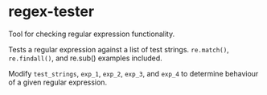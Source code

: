 # regex-tester
Tool for checking regular expression functionality.

Tests a regular expression against a list of test strings. `re.match()`, `re.findall()`, and re.sub() examples included.

Modify `test_strings`, `exp_1`, `exp_2`, `exp_3`, and `exp_4` to determine behaviour of a given regular expression.
